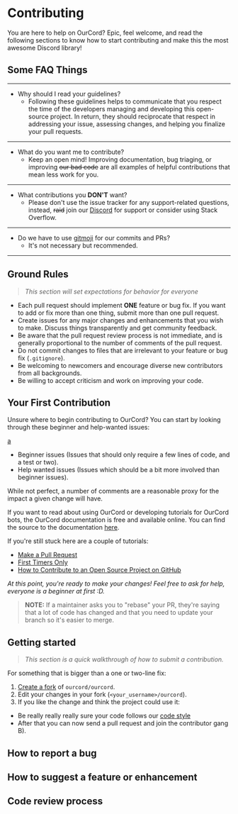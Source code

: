 # Contributing
You are here to help on OurCord? Epic, feel welcome, and read the following sections to know how to start contributing and make this the most awesome Discord library!


## Some FAQ Things

----

- Why should I read your guidelines?
  - Following these guidelines helps to communicate that you respect the time of the developers managing and developing this open-source project. In return, they should reciprocate that respect in addressing your issue, assessing changes, and helping you finalize your pull requests.

---- 



- What do you want me to contribute?
  - Keep an open mind! Improving documentation, bug triaging, or improving ~~our bad code~~ are all examples of helpful contributions that mean less work for you.

---- 



- What contributions you __DON'T__ want?
  - Please don't use the issue tracker for any support-related questions, instead, ~~raid~~ join our [Discord](https://discord.gg/3yDQKDXXdk "Discord Invite- Our Palce") for support or consider using Stack Overflow.
----

- Do we have to use [gitmoji](https://gitmoji.dev/ "Gitmoji") for our commits and PRs?
  - It's not necessary but recommended. 

----

## Ground Rules
> _This section will set expectations for behavior for everyone_

* Each pull request should implement __ONE__ feature or bug fix. If you want to add or fix more than one thing, submit more than one pull request.
* Create issues for any major changes and enhancements that you wish to make. Discuss things transparently and get community feedback.
* Be aware that the pull request review process is not immediate, and is generally proportional to the number of comments of the pull request.
* Do not commit changes to files that are irrelevant to your feature or bug fix (`.gitignore`).
* Be welcoming to newcomers and encourage diverse new contributors from all backgrounds.
* Be willing to accept criticism and work on improving your code.


## Your First Contribution
Unsure where to begin contributing to OurCord? You can start by looking through these beginner and help-wanted issues:

[a](##-code-review-process)
* Beginner issues (Issues that should only require a few lines of code, and a test or two).
* Help wanted issues (Issues which should be a bit more involved than beginner issues).


While not perfect, a number of comments are a reasonable proxy for the impact a given change will have.

If you want to read about using OurCord or developing tutorials for OurCord bots, the OurCord documentation is free and available online. You can find the source to the documentation [here](https://ourcord.js.org "OurCord Documentation").

If you're still stuck here are a couple of tutorials: 

* [Make a Pull Request](http://makeapullrequest.com/ "Make a Pull Request") 
* [First Timers Only](http://www.firsttimersonly.com/ "First Timers Only")
* [How to Contribute to an Open Source Project on GitHub](https://egghead.io/series/how-to-contribute-to-an-open-source-project-on-github "How to Contribute to an Open Source Project on GitHub")


_At this point, you're ready to make your changes! Feel free to ask for help, everyone is a beginner at first :D._

> __NOTE:__ If a maintainer asks you to "rebase" your PR, they're saying that a lot of code has changed and that you need to update your branch so it's easier to merge.


## Getting started
> _This section is a quick walkthrough of how to submit a contribution._

For something that is bigger than a one or two-line fix:
1. [Create a fork](https://help.github.com/forking/) of `ourcord/ourcord`.
2. Edit your changes in your fork (`<your_username>/ourcord`).
3. If you like the change and think the project could use it:
  * Be really really really sure your code follows our [code style]()
  * After that you can now send a pull request and join the contributor gang B).
  
## How to report a bug


## How to suggest a feature or enhancement


## Code review process
